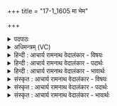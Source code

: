+++
title = "17-1_1605 मा भेम"

+++
<details><summary>पदपाठः</summary>

मा꣢। भे꣣म। मा꣢। श्र꣣मिष्म। उग्र꣡स्य꣢। स꣣ख्ये꣢। स꣣। ख्ये꣢। त꣡व꣢꣯। म꣣ह꣢त्। ते꣣। वृ꣡ष्णः꣢꣯। अ꣣भिच꣡क्ष्य꣢म्। अ꣣भि। च꣡क्ष्य꣢꣯म्। कृ꣣त꣢म्। प꣡श्ये꣢꣯म। तु꣣र्व꣡श꣢म्। य꣡दु꣢꣯म्। १६०५।
</details>

<details><summary>अधिमन्त्रम् (VC)</summary>

- इन्द्रः
- देवातिथिः काण्वः
- बार्हतः प्रगाथः (विषमा बृहती, समा सतोबृहती)
- मध्यमः
</details>

<details><summary>हिन्दी : आचार्य रामनाथ वेदालंकार - विषयः</summary>

प्रथम मन्त्र में इन्द्र परमात्मा से प्रार्थना की गयी है।
</details>

<details><summary>हिन्दी : आचार्य रामनाथ वेदालंकार - पदार्थः</summary>

पदार्थान्वय -  हे इन्द्र परमात्मन्! (उग्रस्य)अधार्मिकों के प्रति उग्रता दिखानेवाले(तव)आपकी(सख्ये)मित्रता में रहते हुए हम(मा भेम)किसी से भयभीत न हों, (माश्रमिष्म)थकें नहीं।(वृष्णः ते)सुख आदि की वर्षा करनेवाले आपका(महत्)महान्(कृतम्)कर्म(अभिचक्ष्यम्)प्रशंसनीय है। आपकी कृपा से हम अपने राष्ट्र में(तुर्वशम्)हिंसकों को वश में करनेवाले तथा(यदुम्)संयमशील मनुष्य-समाज को(पश्येम)देखें ॥१॥
</details>

<details><summary>हिन्दी : आचार्य रामनाथ वेदालंकार - भावार्थः</summary>

भावार्थ -  जगदीश्वर से मित्रता स्थापित करनेवाले लोग न कभी डरते हैं,न थकते हैं,प्रत्युत सत्कर्मों को करते हुए सदा ही उन्नति के मार्ग पर अग्रसर रहते हैं ॥१॥
</details>

<details><summary>संस्कृत : आचार्य रामनाथ वेदालंकार - विषयः</summary>

तत्रादाविन्द्रं परमात्मानं प्रार्थयते।
</details>

<details><summary>संस्कृत : आचार्य रामनाथ वेदालंकार - पदार्थः</summary>

पदार्थान्वय -  हे इन्द्र परमात्मन्! (उग्रस्य)अधार्मिकान् प्रति प्रचण्डस्य(तव)ते(सख्ये)सखित्वे,वयम्(मा भेम)भीता मा भूम, (मा श्रमिष्म)श्रमं प्राप्ता मा भूम।(वृष्णः ते)सुखादीनां वर्षकस्य तव(महत्)महिमोपेतम्(कृतम्)कर्म(अभिचक्ष्यम्)प्रशंसनीयमस्ति। त्वत्कृपया वयम् अस्मद्राष्ट्रे(तुर्वशम्२)हिंसकानां वशकरम्(यदुम्३)संयमशीलं च जनम्।[यदवः इति मनुष्यनामसु पठितम्। निघं० २।३। यमेर्दुक् प्रत्ययः।] (पश्येम)अवलोकयेम ॥१॥
</details>

<details><summary>संस्कृत : आचार्य रामनाथ वेदालंकार - भावार्थः</summary>

भावार्थ -  जगदीश्वरस्य सखायो न कदापि बिभ्यति,न श्राम्यन्ति,प्रत्युत सत्कर्माणि कुर्वन्तः सदैवोन्नतिपथेऽग्रेसरा जायन्ते ॥१॥
</details>